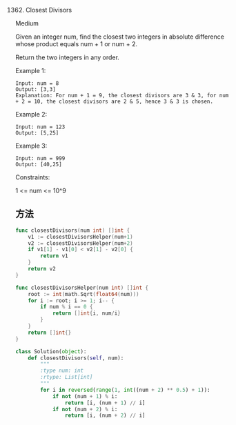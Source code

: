1362. Closest Divisors


Medium


Given an integer num, find the closest two integers in absolute difference whose product equals num + 1 or num + 2.

Return the two integers in any order.

 

Example 1:

```
Input: num = 8
Output: [3,3]
Explanation: For num + 1 = 9, the closest divisors are 3 & 3, for num + 2 = 10, the closest divisors are 2 & 5, hence 3 & 3 is chosen.
```

Example 2:

```
Input: num = 123
Output: [5,25]
```

Example 3:

```
Input: num = 999
Output: [40,25]
```

Constraints:

1 <= num <= 10^9


## 方法


```go
func closestDivisors(num int) []int {
    v1 := closestDivisorsHelper(num+1)
	v2 := closestDivisorsHelper(num+2)
	if v1[1] - v1[0] < v2[1] - v2[0] {
		return v1
	}
	return v2
}

func closestDivisorsHelper(num int) []int {
	root := int(math.Sqrt(float64(num)))
	for i := root; i >= 1; i-- {
		if num % i == 0 {
			return []int{i, num/i}
		}
	}
	return []int{}
}
```


```python
class Solution(object):
    def closestDivisors(self, num):
        """
        :type num: int
        :rtype: List[int]
        """
        for i in reversed(range(1, int((num + 2) ** 0.5) + 1)):
            if not (num + 1) % i:
                return [i, (num + 1) // i]
            if not (num + 2) % i:
                return [i, (num + 2) // i]
```